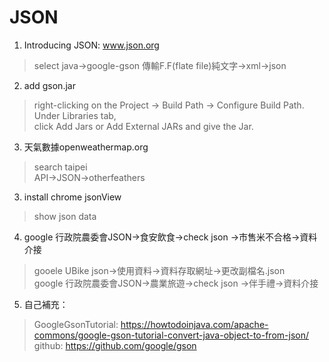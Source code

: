 # JSON
1. Introducing JSON: www.json.org
 > select java->google-gson
 > 傳輸F.F(flate file)純文字->xml->json		
		  
2. add gson.jar
 > right-clicking on the Project → Build Path → Configure Build Path. Under Libraries tab,   
 > click Add Jars or Add External JARs and give the Jar.
		 	
3. 天氣數據openweathermap.org
 > search taipei  
 > API->JSON->otherfeathers
		 		
3. install chrome jsonView
 > show json data	 

4. google 行政院農委會JSON->食安飲食->check json ->市售米不合格->資料介接
> gooele UBike json->使用資料->資料存取網址->更改副檔名.json  
> google 行政院農委會JSON->農業旅遊->check json ->伴手禮->資料介接
		  
5. 自己補充：	
> GoogleGsonTutorial: https://howtodoinjava.com/apache-commons/google-gson-tutorial-convert-java-object-to-from-json/  
> github: https://github.com/google/gson
